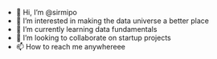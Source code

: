 - 👋 Hi, I’m @sirmipo
- 👀 I’m interested in making the data universe a better place
- 🌱 I’m currently learning data fundamentals
- 💞️ I’m looking to collaborate on startup projects
- 📫 How to reach me anywhereee

<!---
sirmipo/sirmipo is a ✨ special ✨ repository because its `README.md` (this file) appears on your GitHub profile.
You can click the Preview link to take a look at your changes.
--->
